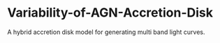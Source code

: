 # Variability-of-AGN-Accretion-Disk
A hybrid accretion disk model for generating multi band light curves.
